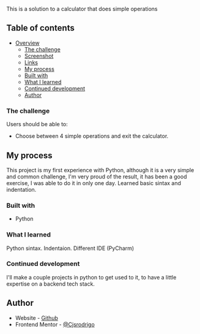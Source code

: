 This is a solution to a calculator that does simple operations

## Table of contents

- [Overview](#overview)
  - [The challenge](#the-challenge)
  - [Screenshot](#screenshot)
  - [Links](#links)
  - [My process](#my-process)
  - [Built with](#built-with)
  - [What I learned](#what-i-learned)
  - [Continued development](#continued-development)
  - [Author](#author)

### The challenge

Users should be able to:

- Choose between 4 simple operations and exit the calculator.

## My process

This project is my first experience with Python, although it is a very simple and common challenge, I'm very proud of the result, it has been a good exercise, I was able to do it in only one day.
Learned basic sintax and indentation.


### Built with

- Python

### What I learned

Python sintax.
Indentaion.
Different IDE (PyCharm)

### Continued development

I'll make a couple projects in python to get used to it, to have a little expertise on a backend tech stack.

## Author

- Website - [Github](https://github.com/Cjsrodrigo)
- Frontend Mentor - [@Cjsrodrigo](https://www.frontendmentor.io/profile/Cjsrodrigo)
